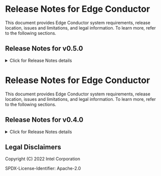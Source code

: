 # Release Notes for Edge Conductor

This document provides Edge Conductor system requirements, release location,
issues and limitations, and legal information. To learn more, refer to the
following sections.


## Release Notes for v0.5.0

<details>
  <summary>Click for Release Notes details</summary>

## Contents v0.5.0

  * [New in this Release v0.5.0](#new-in-this-release-v050)
  * [Feature & Version List for Cluster Type v0.5.0](#feature---version-list-for-cluster-type-v050)
  * [Known Issues v0.5.0](#known-issues-v050)
  * [Related Documentation v0.5.0](#related-documentation-v050)
  * [Where to find the release v0.5.0](#where-to-find-the-release-v050)
  * [Hardware and Software Requirements v0.5.0](#hardware-and-software-requirements-v050)
  * [Legal Disclaimers](#legal-disclaimers)


## New in this Release v0.5.0

Edge Conductor Release 0.5.0 includes the following:

*  Support declarative node joining.

*  Replace "experience kit" terms by "package" or "kit"

*  Reduce the time for EC cluster build and service deployment

*  Upgrade to the latest versions on cluster  infra components:(Need a list)

*  Upgrade to the latest versions on supported services: (Need a list)

*  Enable Debian 11.3 OS support

*  Support Edge node with Ubuntu 22.04 as host OS & preempt_RT

*  integrated "cert-Management" service from upstream

*  Enable error code and indexing for the error messages

*  Add 3 user tutorial documents: "Hello Cluster Helm", "Web-info" and "RKE deployment"

## Feature & Version List for Cluster Type v0.5.0

The following table lists available features and versions for each cluster type
provided in the Edge Conductor v0.5.0 release.

| No.| EC v0.5.0 Features            | Version | Kind | RKE  | CAPI |
|----| -----------------------------|---------|------|------|----- |
| 1  |`Calico`                 |  3.23.1    | No  | No | Yes   |
| 2  |`CRI-O`                       |  1.23.2 | No   | No   | Yes  |
| 3  |`Edge Software Provisioner`   |  2.0.3  | No   | Yes  | Yes† |
| 4  |`Grafana Dashboard`           |  8.3.6  | Yes  | Yes  | Yes  |
| 5  |`Intel-GPU-Plugin`            |  0.23   | No   | Yes  | No   |
| 6  |`Multus`                      |  0.3.1   | Yes  | Yes  | Yes  |
| 7  |`Offline deployment`          |  N/A    | No   | Yes  | Yes†   |
| 8  |`Portainer-ce`                |  1.0.32 | Yes  | Yes  | Yes  |
| 9  |`Prometheus`                  |  36.2.1 | Yes  | Yes  | Yes  |
| 10 |`Rook-ceph`                   |  1.9.6  | No   | Yes  | Yes  |
| 11 |`Rook-ceph-cluster`           |  1.9.6  | No   | Yes  | Yes  |
| 12 |`Intel-sriov-network`                      |  3.5.1    | No   | Yes  | Yes  |
| 13 |`Akri`                        |  0.8.4  | Yes  | Yes  | Yes  |
| 14 |`NFD`                         |  0.11.0 | No   | Yes  | Yes  |
| 15 |`rt-linux-detection`          |  N/A    | Yes  | Yes  | Yes  |
| 16 |`nginix-ingress`          |  4.2.0    | No  | No  | Yes  |
| 17 | `CPU Manager`                 |  N/A    | Yes  | Yes  | No   |
| 18 |`kubevirt-operator`          |  0.54.0    | Yes  | Yes  | Yes  |
| 19 |`kubevirt-cr`          |  0.54.1    | Yes  | Yes  | Yes  |

†  Note that Edge Software Provisioner and offline deployment feature is enabled on CAPI clusters when using the BYOH deployment framework.

The following table lists the versions for each cluster type provided in the Edge Conductor v0.5.0 release.
| No.| Cluster            | Version | K8S version | CRI Version  | Other Version | Comments|
|----| ------------|---------|---------|-----------|---------------|------------|
| 1  |`KIND`               |  0.14.0    | 1.24.2  | -- | -- |-- |
| 2  |`RKE`                 |  1.3.12    | 1.23.7-rancher1-1(default)  | -- | -- |-- |
| 3  |`CAPI(core)`      |  1.23.2 | ---   | ---   | Cert-manager v1.9.0 |verified with metal3 v1.1.1|
| 4  |`CAPI-BYOH`    |  1.1.2 | 1.23.5   |  Crio v1.23.3 Containerd v1.6.6 | -- |---|
| 5  |`CAPI-METAL3`|  1.1.2 | 1.24.1   |  Crio v1.24.1 Containerd v1.6.6 | -- |---|


## Known Issues v0.5.0
**EPJ-2755**

Description: 

Workaround: 

**EPJ-2007**

Description: 

Workaround: 
**EPJ-2126**

Description: When using ESP as the OS provider to profile the OS of the
nodes, the user name and password is not set from the Package Kit
config file, but set from the ESP profile.

Workaround: Use the user name and password set in the official ESP profile to
config the node list in a Package Kit config.

**EPJ-2376**

Description: When using CAPI deploy cluster with crio as container runtime, there is error message "overlayfs: unrecognized mount option "volatile" or missing value" on the provisioned nodes. This message is by design of the upstream project. Refer to the [known issue](https://github.com/cri-o/cri-o/issues/4773) of CRI-O.

Workaround: No workaround required.

**EPJ-2849**

Description: failed to pull image "10.10.10.1:9000/docker.io/library/rt-linux-detection:latest on CAPI cluster

Workaround: No workaround, it will be fixed in next release.

**EPJ-2436**

Description: Edge Conductor, version 0.5.0 does not include the latest functional and security updates. Customers should update to the latest version as it becomes available.

| Image                                                                                                                       | #Critical | #High | #Medium | #Low | Action                                                                |
|-----------------------------------------------------------------------------------------------------------------------------|-----------|-------|---------|------|-----------------------------------------------------------------------|
| quay.io/cephcsi/cephcsi:v3.5.1                                                                                              | 0         | 18    | 103     | 80   | No action                                                             |
| rook/ceph:v1.8.5                                                                                                            |           |       |         |      | See [rook-ceph-188](docs/assets/vulnerabilities.md#rook-ceph-188)     |
| k8s.gcr.io/ingress-nginx/controller:v0.47.0                                                                                 | 0         | 8     | 4       | 1    | See [nginx-0.14.0](docs/assets/vulnerabilities.md#nginx-0.14.0)       |
| docker.io/nfvpe/multus:stable                                                                                               | 0         | 4     | 243     | 288  | No action                                                             |
| ghcr.io/k8snetworkplumbingwg/multus-cni:stable                                                                              | 0         | 4     | 243     | 288  | No action                                                             |
| quay.io/ceph/ceph:v16.2.7                                                                                                   |           |       |         |      | See [ceph-ceph-v17.1](docs/assets/vulnerabilities.md#ceph-ceph-v17.1) |
| k8s.gcr.io/build-image/debian-base:buster-v1.7.2                                                                            | 0         | 1     | 2       | 45   | No action                                                             |
| k8s.gcr.io/ingress-nginx/controller:v1.1.1 <br>@sha256:0bc88eb15f9e7f84e8e56c14fa5735aaa48<br>8b840983f87bd79b1054190e660de | 0         | 1     | 0       | 0    | No action                                                             |
| docker.io/calico/node:v3.22.1                                                                                               | 0         | 0     | 16      | 7    | No action                                                             |
| quay.io/kubevirt/virt-api:v0.41.0                                                                                           | 0         | 0     | 1       | 26   | No action                                                             |
| quay.io/kubevirt/virt-controller:v0.41.0                                                                                    | 0         | 0     | 1       | 26   | No action                                                             |
| quay.io/kubevirt/virt-operator:v0.41.0                                                                                      | 0         | 0     | 1       | 26   | No action                                                             |
| grafana/grafana:8.3.6                                                                                                       | 0         | 0     | 0       | 1    | No action                                                             |
| quay.io/kiwigrid/k8s-sidecar:1.15.6                                                                                         | 0         | 0     | 0       | 1    | No action                                                             |


**EPJ-1965**

Description: Prometheus Alertmanager exposes a cluster service while implementing a web application on port 80, which does not use TLS.

**EPJ-1973**

Description: Prometheus server enables web user interface as a cluster service on port 80 without TLS authentication.

## Related Documentation v0.5.0

The [README file](README.md)
has an overview of the Edge Conductor tool and its capabilities.

Use the [Get Started](docs/guides/get-started.md) guide to try out Edge
Conductor.

Next, follow the [Edge Conductor Tutorials](docs/tutorials/index.md) to learn
how to deploy some simple applications on the Kubernetes cluster you built with
the [Get Started](docs/guides/get-started.md) guide.

See the [Guides index](/docs/guides/index.md)
for a current list of Edge Conductor user guides.


## Where to find the release v0.5.0

Download the package from [Release Tag for v0.5.0](https://github.com/intel/edge-conductor/releases/tag/v0.5.0).


## Hardware and Software Requirements v0.5.0

Be sure your host meets the following requirements.

Hardware:

*   CPU: 2+ cores
*   Memory: 2+ GB

OS and System:

*   Ubuntu 18.04+ LTS
*   DockerCE
    * 20.10.3+ (for DockerCE v20)
      

</details>

# Release Notes for Edge Conductor

This document provides Edge Conductor system requirements, release location,
issues and limitations, and legal information. To learn more, refer to the
following sections.


## Release Notes for v0.4.0

<details>
  <summary>Click for Release Notes details</summary>

## Contents v0.4.0

  * [New in this Release v0.4.0](#new-in-this-release-v040)
  * [Feature & Version List for Cluster Type v0.4.0](#feature---version-list-for-cluster-type-v040)
  * [Known Issues v0.4.0](#known-issues-v040)
  * [Related Documentation v0.4.0](#related-documentation-v040)
  * [Where to find the release v0.4.0](#where-to-find-the-release-v040)
  * [Hardware and Software Requirements v0.4.0](#hardware-and-software-requirements-v040)
  * [Legal Disclaimers](#legal-disclaimers)


## New in this Release v0.4.0

Edge Conductor Release 0.4.0 includes the following:

*  DEK (Development Experience Kit) framework and DEK instances created for CAPI (K8s Cluster API), RKE, and KIND clusters.

*  DCE (Distributed Command Executor) framework enabled for operation automation.

*  Offline deployment solution for KIND DEK, RKE DEK (only cluster deployment for RKE) and CAPI DEK.

*  [Intel ESP](https://github.com/intel/Edge-Software-Provisioner) integrated for OS provisioning.

*  [BYOH (Bring Your Own Host)](https://github.com/vmware-tanzu/cluster-api-provider-bringyourownhost) as CAPI provider integrated with ESP.

*  SR-IOV NIC supported end-2-end software stack integrated for container workloads. (Support for VMs is planned for a future release.)

*  CRI-O as an optional supported CRI, in addition to container.

*  CPU manager, Prometheus stack and Grafana are integrated.

*  Rook operator and Ceph as the integrated backend storage solution.

*  TLS enabled for Orchestrated service endpoints.

*  Akri supported both USB and ONVIF camera.

*  NFD integrated for node feature discovery.

*  [Edge Conductor Tutorials](docs/tutorials/index.md) for first-time users.

*  RT Linux Detection on node.


## Feature & Version List for Cluster Type v0.4.0


The following table lists available features and versions for each cluster type
provided in the Edge Conductor v0.4.0 release.



| No.| EC v0.4.0 Feature            | Version | Kind | RKE  | CAPI |
|----| -----------------------------|---------|------|------|----- |
| 1  |`CPU Manager`                 |  N/A    | Yes  | Yes  | No   |
| 2  |`CRI-O`                       |  1.23.2 | No   | No   | Yes  |
| 3  |`Edge Software Provisioner`   |  2.0.3  | No   | Yes  | Yes† |
| 4  |`Grafana Dashboard`           |  8.3.6  | Yes  | Yes  | Yes  |
| 5  |`Intel-GPU-Plugin`            |  0.24  | No   | Yes  | No   |
| 6  |`Multus`                      |  v3.8   | Yes  | Yes  | Yes  |
| 7  |`Offline deployment`          |  N/A    | No   | Yes  | No   |
| 8  |`Portainer-ce`                |  1.0.22 | Yes  | Yes  | Yes  |
| 9  |`Prometheus`                  |  2.33.4 | Yes  | Yes  | Yes  |
| 10 |`Rook-ceph`                   |  1.8.5  | No   | Yes  | Yes  |
| 11 |`Rook-ceph-cluster`           |  1.8.5  | No   | Yes  | Yes  |
| 12 |`SR-IOV`                      |  N/A    | No   | Yes  | Yes  |
| 13 |`Akri`                        |  0.8.4  | Yes  | Yes  | Yes  |
| 14 |`NFD`                         |  0.11.0 | No   | Yes  | Yes  |
| 15 |`rt-linux-detection`          |  N/A    | Yes  | Yes  | Yes  |


†  Note that Edge Software Provisioner can be run on CAPI clusters when using
   the BYOH deployment framework.

## Known Issues v0.4.0

**EPJ-2133**

Description: It is not possible to modify the node list in the Experience Kit, after executing `conductor init`.

Workaround: Add all nodes in the Experience Kit configuration file before executing `conductor init`.

**EPJ-2126**

Description: When using ESP as the OS provider to profile the OS of the
nodes, the user name and password is not set from the Experience Kit
config file, but set from the ESP profile.

Workaround: Use the user name and password set in the official ESP profile to
config the node list in a Experience Kit config.

**EPJ-2397**

Description: For capi-metal3, in some cases, the work node provisioning fails, and the command "kubectl get machine -n metal3" shows that the worker node status is always in provisioning state.

Workaround: Run the command "kubectl delete machine -n metal3" to delete this machine and wait for capi-metal3 to provision the worker node again.

**EPJ-2376**

Description: When using CAPI deploy cluster with crio as container runtime, there is error message "overlayfs: unrecognized mount option "volatile" or missing value" on the provisioned nodes. This message is by design of the upstream project. Refer to the [known issue](https://github.com/cri-o/cri-o/issues/4773) of CRI-O.

Workaround: No workaround required.

**EPJ-2155**

Description: The NO_PROXY variable existing on the OS deployed node is not the same as that of the NO_PROXY variable set in EK.

Workaround: Add all private networks in OS deployed node to "global_settings" -> "no_proxy" in EK yml.

**EPJ-2849**

Description: failed to pull image "10.10.10.1:9000/docker.io/library/rt-linux-detection:latest on CAPI cluster

Workaround: No workaround, it will be fixed in next release.

**EPJ-2432**

Description: On ClusterAPI clusters, Prometheus helm deployment failed during the first and second deployments.

Workaround: There is no workaround.

**EPJ-2436**

Description: Edge Conductor, version 0.4.0 does not include the latest functional and security updates. Customers should update to the latest version as it becomes available.

| Image                                                                                                                       | #Critical | #High | #Medium | #Low | Action                                                                |
|-----------------------------------------------------------------------------------------------------------------------------|-----------|-------|---------|------|-----------------------------------------------------------------------|
| quay.io/cephcsi/cephcsi:v3.5.1                                                                                              | 0         | 18    | 103     | 80   | No action                                                             |
| rook/ceph:v1.8.5                                                                                                            |           |       |         |      | See [rook-ceph-188](docs/assets/vulnerabilities.md#rook-ceph-188)     |
| k8s.gcr.io/ingress-nginx/controller:v0.47.0                                                                                 | 0         | 8     | 4       | 1    | See [nginx-0.14.0](docs/assets/vulnerabilities.md#nginx-0.14.0)       |
| docker.io/nfvpe/multus:stable                                                                                               | 0         | 4     | 243     | 288  | No action                                                             |
| ghcr.io/k8snetworkplumbingwg/multus-cni:stable                                                                              | 0         | 4     | 243     | 288  | No action                                                             |
| quay.io/ceph/ceph:v16.2.7                                                                                                   |           |       |         |      | See [ceph-ceph-v17.1](docs/assets/vulnerabilities.md#ceph-ceph-v17.1) |
| k8s.gcr.io/build-image/debian-base:buster-v1.7.2                                                                            | 0         | 1     | 2       | 45   | No action                                                             |
| k8s.gcr.io/ingress-nginx/controller:v1.1.1 <br>@sha256:0bc88eb15f9e7f84e8e56c14fa5735aaa48<br>8b840983f87bd79b1054190e660de | 0         | 1     | 0       | 0    | No action                                                             |
| docker.io/calico/node:v3.22.1                                                                                               | 0         | 0     | 16      | 7    | No action                                                             |
| quay.io/kubevirt/virt-api:v0.41.0                                                                                           | 0         | 0     | 1       | 26   | No action                                                             |
| quay.io/kubevirt/virt-controller:v0.41.0                                                                                    | 0         | 0     | 1       | 26   | No action                                                             |
| quay.io/kubevirt/virt-operator:v0.41.0                                                                                      | 0         | 0     | 1       | 26   | No action                                                             |
| grafana/grafana:8.3.6                                                                                                       | 0         | 0     | 0       | 1    | No action                                                             |
| quay.io/kiwigrid/k8s-sidecar:1.15.6                                                                                         | 0         | 0     | 0       | 1    | No action                                                             |


**EPJ-1965**

Description: Prometheus Alertmanager exposes a cluster service while implementing a web application on port 80, which does not use TLS.

**EPJ-1973**

Description: Prometheus server enables web user interface as a cluster service on port 80 without TLS authentication.

**EPJ-2403**

Description: When deploying rook ceph on CAPI cluster, there is a possibility that pod ceph-objectstore might fail to launch. 

Workaround: No workaround

## Related Documentation v0.4.0

The [README file](README.md)
has an overview of the Edge Conductor tool and its capabilities.

Use the [Get Started](docs/guides/get-started.md) guide to try out Edge
Conductor.

Next, follow the [Edge Conductor Tutorials](docs/tutorials/index.md) to learn
how to deploy some simple applications on the Kubernetes cluster you built with
the [Get Started](docs/guides/get-started.md) guide.

See the [Guides index](/docs/guides/index.md)
for a current list of Edge Conductor user guides.


## Where to find the release v0.4.0

Download the package from [Release Tag for v0.4.0](https://github.com/intel/edge-conductor/releases/tag/v0.4.0).


## Hardware and Software Requirements v0.4.0

Be sure your host meets the following requirements.

Hardware:

*   CPU: 2+ cores
*   Memory: 2+ GB

OS and System:

*   Ubuntu 18.04+ LTS
*   DockerCE
    * 20.10.3+ (for DockerCE v20)
      

</details>

## Legal Disclaimers

Copyright (C) 2022 Intel Corporation

SPDX-License-Identifier: Apache-2.0

